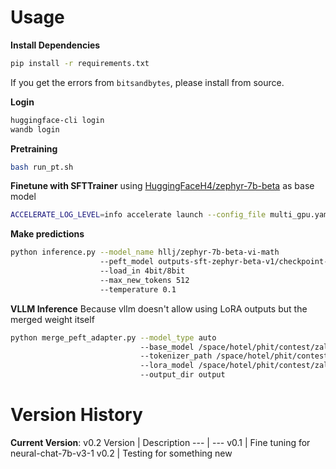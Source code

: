 # Usage
__Install Dependencies__
```bash
pip install -r requirements.txt
```
If you get the errors from `bitsandbytes`, please install from source. 

__Login__
```bash
huggingface-cli login
wandb login
```

__Pretraining__
```bash
bash run_pt.sh
```

__Finetune with SFTTrainer__
using [HuggingFaceH4/zephyr-7b-beta](https://huggingface.co/HuggingFaceH4/zephyr-7b-beta) as base model
```bash
ACCELERATE_LOG_LEVEL=info accelerate launch --config_file multi_gpu.yaml --num_processes=1 sft.py lora_config.yaml
```

__Make predictions__
```bash
python inference.py --model_name hllj/zephyr-7b-beta-vi-math 
                    --peft_model outputs-sft-zephyr-beta-v1/checkpoint-1500/ 
                    --load_in 4bit/8bit 
                    --max_new_tokens 512 
                    --temperature 0.1
```

__VLLM Inference__
Because vllm doesn't allow using LoRA outputs but the merged weight itself
```bash
python merge_peft_adapter.py --model_type auto 
                             --base_model /space/hotel/phit/contest/zalo/ElementaryMathsSolving/outputs-pt-zephyr-beta-v1 
                             --tokenizer_path /space/hotel/phit/contest/zalo/ElementaryMathsSolving/outputs-sft-zephyr-beta-v1/tokenizer.model
                             --lora_model /space/hotel/phit/contest/zalo/ElementaryMathsSolving/outputs-sft-zephyr-beta-v1/adapter_model.safetensors
                             --output_dir output
```

# Version History
__Current Version__: v0.2
Version | Description
--- | ---
v0.1 | Fine tuning for neural-chat-7b-v3-1
v0.2 | Testing for something new